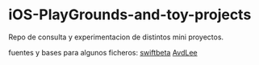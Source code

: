 # iOS-PlayGrounds-and-toy-projects

Repo de consulta y experimentacion de distintos mini proyectos.

fuentes y bases para algunos ficheros:
[swiftbeta](https://www.youtube.com/c/SwiftBeta)
[AvdLee](https://github.com/AvdLee)